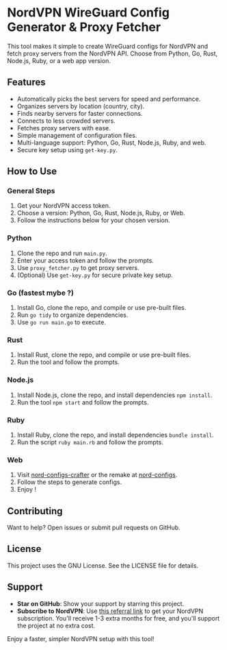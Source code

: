 # NordVPN WireGuard Config Generator & Proxy Fetcher  

This tool makes it simple to create WireGuard configs for NordVPN and fetch proxy servers from the NordVPN API. Choose from Python, Go, Rust, Node.js, Ruby, or a web app version.  

## Features  

- Automatically picks the best servers for speed and performance.  
- Organizes servers by location (country, city).  
- Finds nearby servers for faster connections.  
- Connects to less crowded servers.  
- Fetches proxy servers with ease.  
- Simple management of configuration files.  
- Multi-language support: Python, Go, Rust, Node.js, Ruby, and web.  
- Secure key setup using `get-key.py`.  

## How to Use  

### General Steps  
1. Get your NordVPN access token.  
2. Choose a version: Python, Go, Rust, Node.js, Ruby, or Web.  
3. Follow the instructions below for your chosen version.  

### Python  
1. Clone the repo and run `main.py`.  
2. Enter your access token and follow the prompts.  
3. Use `proxy_fetcher.py` to get proxy servers.  
4. (Optional) Use `get-key.py` for secure private key setup.  

### Go (fastest mybe ?)  
1. Install Go, clone the repo, and compile or use pre-built files.
2. Run `go tidy` to organize dependencies.
3. Use `go run main.go` to execute.  

### Rust  
1. Install Rust, clone the repo, and compile or use pre-built files.  
2. Run the tool and follow the prompts.  

### Node.js  
1. Install Node.js, clone the repo, and install dependencies `npm install`.  
2. Run the tool `npm start` and follow the prompts.  

### Ruby  
1. Install Ruby, clone the repo, and install dependencies `bundle install`.  
2. Run the script `ruby main.rb` and follow the prompts.  

### Web  
1. Visit [nord-configs-crafter](https://wg-nord.pages.dev/) or the remake at [nord-configs](https://nord-configs.onrender.com/). 
2. Follow the steps to generate configs.
3. Enjoy !

## Contributing  
Want to help? Open issues or submit pull requests on GitHub.  

## License  
This project uses the GNU License. See the LICENSE file for details.  

## Support  
- **Star on GitHub**: Show your support by starring this project.  
- **Subscribe to NordVPN**: Use [this referral link](https://ref.nordvpn.com/MXIVDoJGpKT) to get your NordVPN subscription. You'll receive 1-3 extra months for free, and you'll support the project at no extra cost.  

Enjoy a faster, simpler NordVPN setup with this tool!  
